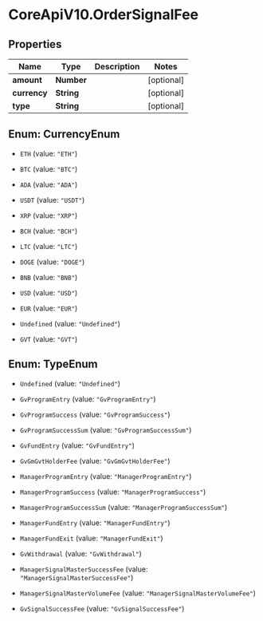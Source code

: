 # CoreApiV10.OrderSignalFee

## Properties
Name | Type | Description | Notes
------------ | ------------- | ------------- | -------------
**amount** | **Number** |  | [optional] 
**currency** | **String** |  | [optional] 
**type** | **String** |  | [optional] 


<a name="CurrencyEnum"></a>
## Enum: CurrencyEnum


* `ETH` (value: `"ETH"`)

* `BTC` (value: `"BTC"`)

* `ADA` (value: `"ADA"`)

* `USDT` (value: `"USDT"`)

* `XRP` (value: `"XRP"`)

* `BCH` (value: `"BCH"`)

* `LTC` (value: `"LTC"`)

* `DOGE` (value: `"DOGE"`)

* `BNB` (value: `"BNB"`)

* `USD` (value: `"USD"`)

* `EUR` (value: `"EUR"`)

* `Undefined` (value: `"Undefined"`)

* `GVT` (value: `"GVT"`)




<a name="TypeEnum"></a>
## Enum: TypeEnum


* `Undefined` (value: `"Undefined"`)

* `GvProgramEntry` (value: `"GvProgramEntry"`)

* `GvProgramSuccess` (value: `"GvProgramSuccess"`)

* `GvProgramSuccessSum` (value: `"GvProgramSuccessSum"`)

* `GvFundEntry` (value: `"GvFundEntry"`)

* `GvGmGvtHolderFee` (value: `"GvGmGvtHolderFee"`)

* `ManagerProgramEntry` (value: `"ManagerProgramEntry"`)

* `ManagerProgramSuccess` (value: `"ManagerProgramSuccess"`)

* `ManagerProgramSuccessSum` (value: `"ManagerProgramSuccessSum"`)

* `ManagerFundEntry` (value: `"ManagerFundEntry"`)

* `ManagerFundExit` (value: `"ManagerFundExit"`)

* `GvWithdrawal` (value: `"GvWithdrawal"`)

* `ManagerSignalMasterSuccessFee` (value: `"ManagerSignalMasterSuccessFee"`)

* `ManagerSignalMasterVolumeFee` (value: `"ManagerSignalMasterVolumeFee"`)

* `GvSignalSuccessFee` (value: `"GvSignalSuccessFee"`)




